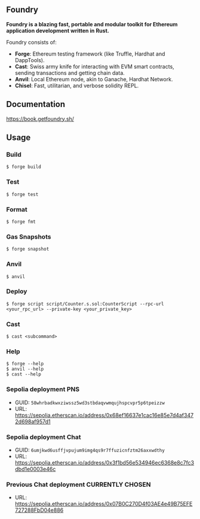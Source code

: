 ## Foundry

**Foundry is a blazing fast, portable and modular toolkit for Ethereum application development written in Rust.**

Foundry consists of:

-   **Forge**: Ethereum testing framework (like Truffle, Hardhat and DappTools).
-   **Cast**: Swiss army knife for interacting with EVM smart contracts, sending transactions and getting chain data.
-   **Anvil**: Local Ethereum node, akin to Ganache, Hardhat Network.
-   **Chisel**: Fast, utilitarian, and verbose solidity REPL.

## Documentation

https://book.getfoundry.sh/

## Usage

### Build

```shell
$ forge build
```

### Test

```shell
$ forge test
```

### Format

```shell
$ forge fmt
```

### Gas Snapshots

```shell
$ forge snapshot
```

### Anvil

```shell
$ anvil
```

### Deploy

```shell
$ forge script script/Counter.s.sol:CounterScript --rpc-url <your_rpc_url> --private-key <your_private_key>
```

### Cast

```shell
$ cast <subcommand>
```

### Help

```shell
$ forge --help
$ anvil --help
$ cast --help
```

### Sepolia deployment PNS
- GUID: `58whrbadkwxziwssz5wd3stbdaqvwmqujhspcvpr5p6tpeizzw`
- URL: https://sepolia.etherscan.io/address/0x68ef16637e1cac16e85e7d4af3472d698af957d1

### Sepolia deployment Chat
- GUID: `6umjkwd6usffjvpujum9img4qs9r7ffuzicnfztm26axxwdthy`
- URL: https://sepolia.etherscan.io/address/0x3f1bd56e534946ec6368e8c7fc3dbd1e0003e46c

### Previous Chat deployment CURRENTLY CHOSEN
- URL: https://sepolia.etherscan.io/address/0x07B0C270D4f03AE4e49B75EFE727288FbD04e886